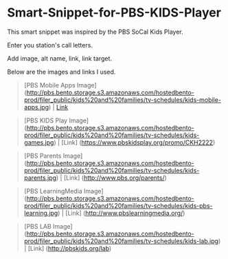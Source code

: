 Smart-Snippet-for-PBS-KIDS-Player
==========================
This smart snippet was inspired by the PBS SoCal Kids Player.

Enter you station's call letters.

Add image, alt name, link, link target.

Below are the images and links I used.

>[PBS Mobile Apps Image] (http://pbs.bento.storage.s3.amazonaws.com/hostedbento-prod/filer_public/kids%20and%20families/tv-schedules/kids-mobile-apps.jpg) | [Link](http://pbskids.org/apps/)

>[PBS KIDS Play Image] (http://pbs.bento.storage.s3.amazonaws.com/hostedbento-prod/filer_public/kids%20and%20families/tv-schedules/kids-games.jpg) | [Link] (https://www.pbskidsplay.org/promo/CKH2222)

>[PBS Parents Image] (http://pbs.bento.storage.s3.amazonaws.com/hostedbento-prod/filer_public/kids%20and%20families/tv-schedules/kids-parents.jpg) | [Link] (http://www.pbs.org/parents/)

>[PBS LearningMedia Image] (http://pbs.bento.storage.s3.amazonaws.com/hostedbento-prod/filer_public/kids%20and%20families/tv-schedules/kids-pbs-learning.jpg) | [Link] (http://www.pbslearningmedia.org/)

>[PBS LAB Image] (http://pbs.bento.storage.s3.amazonaws.com/hostedbento-prod/filer_public/kids%20and%20families/tv-schedules/kids-lab.jpg) | [Link] (http://pbskids.org/lab)
